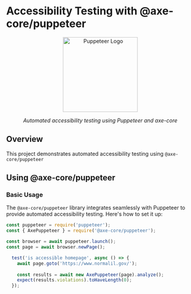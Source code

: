 # Accessibility Testing with @axe-core/puppeteer

<div align="center">
  <img src="https://user-images.githubusercontent.com/10379601/29446482-04f7036a-841f-11e7-9872-91d1fc2ea683.png" alt="Puppeteer Logo" width="200">
  <br>
  <p><em>Automated accessibility testing using Puppeteer and axe-core</em></p>
</div>

## Overview

This project demonstrates automated accessibility testing using `@axe-core/puppeteer`

## Using @axe-core/puppeteer

### Basic Usage

The `@axe-core/puppeteer` library integrates seamlessly with Puppeteer to provide automated accessibility testing. Here's how to set it up:

```javascript
const puppeteer = require('puppeteer');
const { AxePuppeteer } = require('@axe-core/puppeteer');

const browser = await puppeteer.launch();
const page = await browser.newPage();

  test('is accessible homepage', async () => {
    await page.goto('https://www.normalil.gov/');
    
    const results = await new AxePuppeteer(page).analyze();
    expect(results.violations).toHaveLength(0);
  });
```

